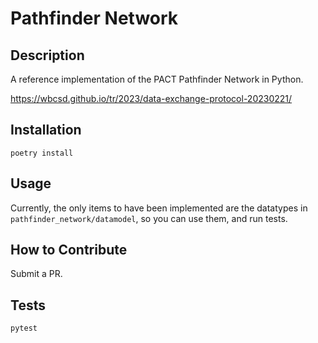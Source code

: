 # Pathfinder Network

## Description

A reference implementation of the PACT Pathfinder Network in Python.

https://wbcsd.github.io/tr/2023/data-exchange-protocol-20230221/

## Installation

```commandline
poetry install
```

## Usage

Currently, the only items to have been implemented are the datatypes in `pathfinder_network/datamodel`, so you can use them, and run tests.

## How to Contribute

Submit a PR.

## Tests

```commandline
pytest
```
